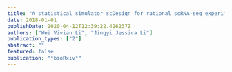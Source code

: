 ```yaml
---
title: "A statistical simulator scDesign for rational scRNA-seq experimental design"
date: 2018-01-01
publishDate: 2020-04-12T12:39:22.426237Z
authors: ["Wei Vivian Li", "Jingyi Jessica Li"]
publication_types: ["2"]
abstract: ""
featured: false
publication: "*bioRxiv*"
---
```


